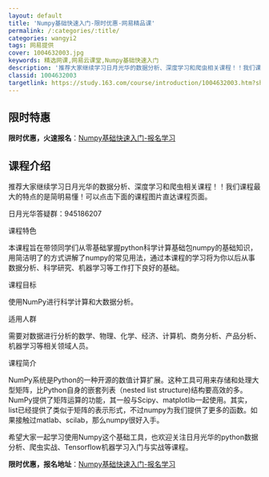 ```yaml
---
layout: default
title: 'Numpy基础快速入门-限时优惠-网易精品课'
permalink: /:categories/:title/
categories: wangyi2
tags: 网易提供
cover: 1004632003.jpg
keywords: 精选网课,网易云课堂,Numpy基础快速入门
description: '推荐大家继续学习日月光华的数据分析、深度学习和爬虫相关课程！！我们课程最大的特点的是简明易懂！可以点击下面的课程图片直达'
classid: 1004632003
targetlink: https://study.163.com/course/introduction/1004632003.htm?share=1&shareId=1025206652&utm_campaign=share&utm_medium=iphoneShare&utm_source=&utm_u=1025206652
---
```


## 限时特惠

**限时优惠，火速报名**：[Numpy基础快速入门-报名学习](https://study.163.com/course/introduction/1004632003.htm?share=1&shareId=1025206652&utm_campaign=share&utm_medium=iphoneShare&utm_source=&utm_u=1025206652)

## 课程介绍

推荐大家继续学习日月光华的数据分析、深度学习和爬虫相关课程！！我们课程最大的特点的是简明易懂！可以点击下面的课程图片直达课程页面。

日月光华答疑群：945186207



课程特色

本课程旨在带领同学们从零基础掌握python科学计算基础包numpy的基础知识，用简洁明了的方式讲解了numpy的常见用法，通过本课程的学习将为你以后从事数据分析、科学研究、机器学习等工作打下良好的基础。



课程目标

使用NumPy进行科学计算和大数据分析。



适用人群

需要对数据进行分析的数学、物理、化学、经济、计算机、商务分析、产品分析、机器学习等相关领域人员。



课程简介

NumPy系统是Python的一种开源的数值计算扩展。这种工具可用来存储和处理大型矩阵，比Python自身的嵌套列表（nested list structure)结构要高效的多。NumPy提供了矩阵运算的功能，其一般与Scipy、matplotlib一起使用。其实，list已经提供了类似于矩阵的表示形式，不过numpy为我们提供了更多的函数。如果接触过matlab、scilab，那么numpy很好入手。



希望大家一起学习使用Numpy这个基础工具，也欢迎关注日月光华的python数据分析、爬虫实战、Tensorflow机器学习入门与实战等课程。

**限时优惠，报名地址**：[Numpy基础快速入门-报名学习](https://study.163.com/course/introduction/1004632003.htm?share=1&shareId=1025206652&utm_campaign=share&utm_medium=iphoneShare&utm_source=&utm_u=1025206652)

